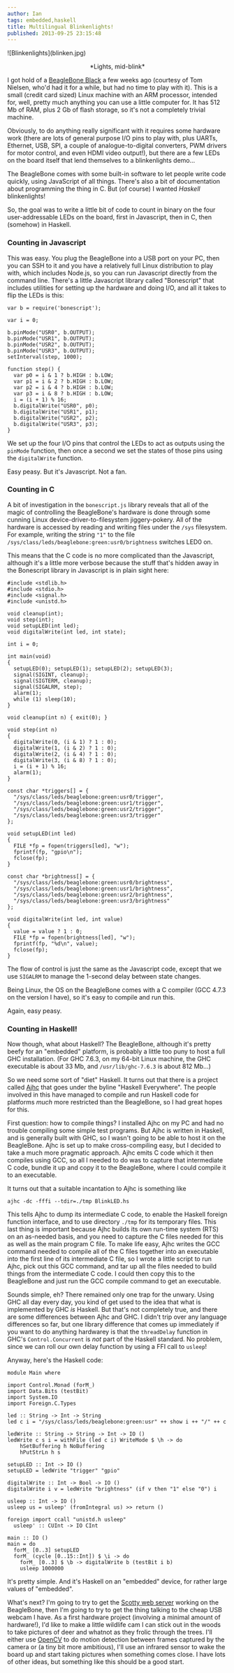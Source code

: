 ```yaml
---
author: Ian
tags: embedded,haskell
title: Multilingual Blinkenlights!
published: 2013-09-25 23:15:48
---
```


<div class="img-right">
![Blinkenlights](blinken.jpg)
<div style="text-align: center;">
<p>*Lights, mid-blink*<br>
</div>
</div>

I got hold of a [BeagleBone Black][bbblk] a few weeks ago (courtesy of
Tom Nielsen, who'd had it for a while, but had no time to play with
it).  This is a small (credit card sized) Linux machine with an ARM
processor, intended for, well, pretty much anything you can use a
little computer for.  It has 512 Mb of RAM, plus 2 Gb of flash
storage, so it's not a completely trivial machine.

Obviously, to do anything really significant with it requires some
hardware work (there are lots of general purpose I/O pins to play
with, plus UARTs, Ethernet, USB, SPI, a couple of analogue-to-digital
converters, PWM drivers for motor control, and even HDMI video
output!), but there are a few LEDs on the board itself that lend
themselves to a blinkenlights demo...

The BeagleBone comes with some built-in software to let people write
code quickly, using JavaScript of all things.  There's also a bit of
documentation about programming the thing in C.  But (of course) I
wanted *Haskell* blinkenlights!

So, the goal was to write a little bit of code to count in binary on
the four user-addressable LEDs on the board, first in Javascript, then
in C, then (somehow) in Haskell.

<!--MORE-->

### Counting in Javascript

This was easy.  You plug the BeagleBone into a USB port on your PC,
then you can SSH to it and you have a relatively full Linux
distribution to play with, which includes Node.js, so you can run
Javascript directly from the command line.  There's a little
Javascript library called "Bonescript" that includes utilities for
setting up the hardware and doing I/O, and all it takes to flip the
LEDs is this:

~~~~ {.javascript}
var b = require('bonescript');

var i = 0;

b.pinMode("USR0", b.OUTPUT);
b.pinMode("USR1", b.OUTPUT);
b.pinMode("USR2", b.OUTPUT);
b.pinMode("USR3", b.OUTPUT);
setInterval(step, 1000);

function step() {
  var p0 = i & 1 ? b.HIGH : b.LOW;
  var p1 = i & 2 ? b.HIGH : b.LOW;
  var p2 = i & 4 ? b.HIGH : b.LOW;
  var p3 = i & 8 ? b.HIGH : b.LOW;
  i = (i + 1) % 16;
  b.digitalWrite("USR0", p0);
  b.digitalWrite("USR1", p1);
  b.digitalWrite("USR2", p2);
  b.digitalWrite("USR3", p3);
}
~~~~

We set up the four I/O pins that control the LEDs to act as outputs
using the `pinMode` function, then once a second we set the states of
those pins using the `digitalWrite` function.

Easy peasy.  But it's Javascript.  Not a fan.


### Counting in C

A bit of investigation in the `bonescript.js` library reveals that all
of the magic of controlling the BeagleBone's hardware is done through
some cunning Linux device-driver-to-filesystem jiggery-pokery.  All of
the hardware is accessed by reading and writing files under the `/sys`
filesystem.  For example, writing the string `"1"` to the file
`/sys/class/leds/beaglebone:green:usr0/brightness` switches LED0 on.

This means that the C code is no more complicated than the Javascript,
although it's a little more verbose because the stuff that's hidden
away in the Bonescript library in Javascript is in plain sight here:

~~~~ {.c}
#include <stdlib.h>
#include <stdio.h>
#include <signal.h>
#include <unistd.h>

void cleanup(int);
void step(int);
void setupLED(int led);
void digitalWrite(int led, int state);

int i = 0;

int main(void)
{
  setupLED(0); setupLED(1); setupLED(2); setupLED(3);
  signal(SIGINT, cleanup);
  signal(SIGTERM, cleanup);
  signal(SIGALRM, step);
  alarm(1);
  while (1) sleep(10);
}

void cleanup(int n) { exit(0); }

void step(int n)
{
  digitalWrite(0, (i & 1) ? 1 : 0);
  digitalWrite(1, (i & 2) ? 1 : 0);
  digitalWrite(2, (i & 4) ? 1 : 0);
  digitalWrite(3, (i & 8) ? 1 : 0);
  i = (i + 1) % 16;
  alarm(1);
}

const char *triggers[] = {
  "/sys/class/leds/beaglebone:green:usr0/trigger",
  "/sys/class/leds/beaglebone:green:usr1/trigger",
  "/sys/class/leds/beaglebone:green:usr2/trigger",
  "/sys/class/leds/beaglebone:green:usr3/trigger"
};

void setupLED(int led)
{
  FILE *fp = fopen(triggers[led], "w");
  fprintf(fp, "gpio\n");
  fclose(fp);
}

const char *brightness[] = {
  "/sys/class/leds/beaglebone:green:usr0/brightness",
  "/sys/class/leds/beaglebone:green:usr1/brightness",
  "/sys/class/leds/beaglebone:green:usr2/brightness",
  "/sys/class/leds/beaglebone:green:usr3/brightness"
};

void digitalWrite(int led, int value)
{
  value = value ? 1 : 0;
  FILE *fp = fopen(brightness[led], "w");
  fprintf(fp, "%d\n", value);
  fclose(fp);
}
~~~~

The flow of control is just the same as the Javascript code, except
that we use `SIGALRM` to manage the 1-second delay between state
changes.

Being Linux, the OS on the BeagleBone comes with a C compiler (GCC
4.7.3 on the version I have), so it's easy to compile and run this.

Again, easy peasy.


### Counting in Haskell!

Now though, what about Haskell?  The BeagleBone, although it's pretty
beefy for an "embedded" platform, is probably a little too puny to
host a full GHC installation.  (For GHC 7.6.3, on my 64-bit Linux
machine, the GHC executable is about 33 Mb, and `/usr/lib/ghc-7.6.3`
is about 812 Mb...)

So we need some sort of "diet" Haskell.  It turns out that there is a
project called [Ajhc][ajhc] that goes under the byline "Haskell
Everywhere".  The people involved in this have managed to compile and
run Haskell code for platforms *much* more restricted than the
BeagleBone, so I had great hopes for this.

First question: how to compile things?  I installed Ajhc on my PC and
had no trouble compiling some simple test programs.  But Ajhc is
written in Haskell, and is generally built with GHC, so I wasn't going
to be able to host it on the BeagleBone.  Ajhc is set up to make
cross-compiling easy, but I decided to take a much more pragmatic
approach.  Ajhc emits C code which it then compiles using GCC, so all
I needed to do was to capture that intermediate C code, bundle it up
and copy it to the BeagleBone, where I could compile it to an
executable.

It turns out that a suitable incantation to Ajhc is something like

~~~~ {.shell}
ajhc -dc -fffi --tdir=./tmp BlinkLED.hs
~~~~

This tells Ajhc to dump its intermediate C code, to enable the Haskell
foreign function interface, and to use directory `./tmp` for its
temporary files.  This last thing is important because Ajhc builds its
own run-time system (RTS) on an as-needed basis, and you need to
capture the C files needed for this as well as the main program C
file.  To make life easy, Ajhc writes the GCC command needed to
compile all of the C files together into an executable into the first
line of its intermediate C file, so I wrote a little script to run
Ajhc, pick out this GCC command, and tar up all the files needed to
build things from the intermediate C code.  I could then copy this to
the BeagleBone and just run the GCC compile command to get an
executable.

Sounds simple, eh?  There remained only one trap for the unwary.
Using GHC all day every day, you kind of get used to the idea that
what is implemented by GHC *is* Haskell.  But that's not completely
true, and there are some differences between Ajhc and GHC.  I didn't
trip over any language differences so far, but one library difference
that comes up immediately if you want to do anything hardwarey is that
the `threadDelay` function in GHC's `Control.Concurrent` is *not* part
of the Haskell standard.  No problem, since we can roll our own delay
function by using a FFI call to `usleep`!

Anyway, here's the Haskell code:

~~~~ {.haskell}
module Main where

import Control.Monad (forM_)
import Data.Bits (testBit)
import System.IO
import Foreign.C.Types

led :: String -> Int -> String
led c i = "/sys/class/leds/beaglebone:green:usr" ++ show i ++ "/" ++ c

ledWrite :: String -> String -> Int -> IO ()
ledWrite c s i = withFile (led c i) WriteMode $ \h -> do
    hSetBuffering h NoBuffering
    hPutStrLn h s

setupLED :: Int -> IO ()
setupLED = ledWrite "trigger" "gpio"

digitalWrite :: Int -> Bool -> IO ()
digitalWrite i v = ledWrite "brightness" (if v then "1" else "0") i

usleep :: Int -> IO ()
usleep us = usleep' (fromIntegral us) >> return ()

foreign import ccall "unistd.h usleep"
  usleep' :: CUInt -> IO CInt

main :: IO ()
main = do
  forM_ [0..3] setupLED
  forM_ (cycle [0..15::Int]) $ \i -> do
    forM_ [0..3] $ \b -> digitalWrite b (testBit i b)
    usleep 1000000
~~~~

It's pretty simple.  And it's Haskell on an "embedded" device, for
rather large values of "embedded".

What's next?  I'm going to try to get the [Scotty web server][scotty]
working on the BeagleBone, then I'm going to try to get the thing
talking to the cheap USB webcam I have.  As a first hardware project
(involving a minimal amount of hardware!), I'd like to make a little
wildlife cam I can stick out in the woods to take pictures of deer and
whatnot as they frolic through the trees.  I'll either use
[OpenCV][opencv] to do motion detection between frames captured by the
camera or (a tiny bit more ambitious), I'll use an infrared sensor to
wake the board up and start taking pictures when something comes
close.  I have lots of other ideas, but something like this should be
a good start.


[bbblk]: http://www.beagleboard.org/Products/BeagleBone%20Black
[ajhc]: http://ajhc.metasepi.org/
[scotty]: http://hackage.haskell.org/package/scotty
[opencv]: http://opencv.org/
